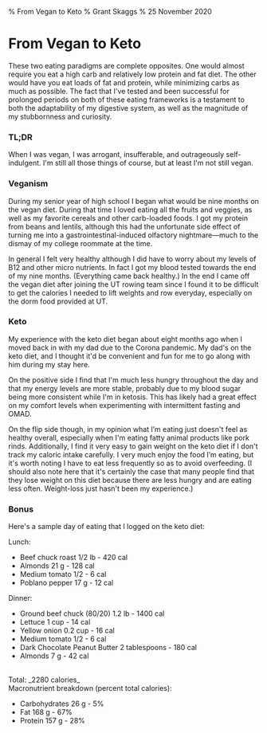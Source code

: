 % From Vegan to Keto
% Grant Skaggs
% 25 November 2020

# From Vegan to Keto

These two eating paradigms are complete opposites. One would almost require you eat a high carb and relatively low protein and fat diet. The other would have you eat loads of fat and protein, while minimizing carbs as much as possible. The fact that I've tested and been successful for prolonged periods on both of these eating frameworks is a testament to both the adaptability of my digestive system, as well as the magnitude of my stubbornness and curiosity.

### TL;DR

When I was vegan, I was arrogant, insufferable, and outrageously self-indulgent. I'm still all those things of course, but at least I'm not still vegan.

### Veganism

During my senior year of high school I began what would be nine months on the vegan diet. During that time I loved eating all the fruits and veggies, as well as my favorite cereals and other carb-loaded foods. I got my protein from beans and lentils, although this had the unfortunate side effect of turning me into a gastrointestinal-induced olfactory nightmare—much to the dismay of my college roommate at the time.

In general I felt very healthy although I did have to worry about my levels of B12 and other micro nutrients. In fact I got my blood tested towards the end of my nine months. (Everything came back healthy.) In the end I came off the vegan diet after joining the UT rowing team since I found it to be difficult to get the calories I needed to lift weights and row everyday, especially on the dorm food provided at UT.

### Keto

My experience with the keto diet began about eight months ago when I moved back in with my dad due to the Corona pandemic. My dad's on the keto diet, and I thought it'd be convenient and fun for me to go along with him during my stay here.

On the positive side I find that I'm much less hungry throughout the day and that my energy levels are more stable, probably due to my blood sugar being more consistent while I'm in ketosis. This has likely had a great effect on my comfort levels when experimenting with intermittent fasting and OMAD.

On the flip side though, in my opinion what I’m eating just doesn't feel as healthy overall, especially when I'm eating fatty animal products like pork rinds. Additionally, I find it very easy to gain weight on the keto diet if I don't track my caloric intake carefully. I very much enjoy the food I’m eating, but it's worth noting I have to eat less frequently so as to avoid overfeeding. (I should also note here that it's certainly the case that many people find that they lose weight on this diet because there are less hungry and are eating less often. Weight-loss just hasn't been my experience.)

### Bonus

Here's a sample day of eating that I logged on the keto diet:

Lunch:

- Beef chuck roast 1/2 lb - 420 cal
- Almonds 21 g - 128 cal
- Medium tomato 1/2 - 6 cal
- Poblano pepper 17 g - 12 cal

Dinner:

- Ground beef chuck (80/20) 1.2 lb - 1400 cal
- Lettuce 1 cup - 14 cal
- Yellow onion 0.2 cup - 16 cal
- Medium tomato 1/2 - 6 cal
- Dark Chocolate Peanut Butter 2 tablespoons - 180 cal
- Almonds 7 g - 42 cal

<br>
Total: _2280 calories_

<br>
Macronutrient breakdown (percent total calories):

- Carbohydrates 26 g - 5%
- Fat 168 g - 67%
- Protein 157 g - 28%
